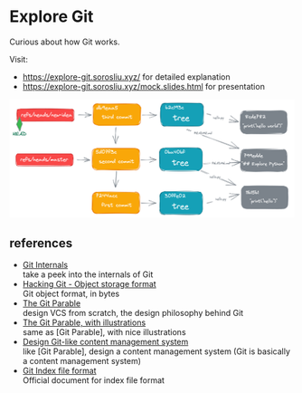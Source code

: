 # Explore Git

Curious about how Git works.

Visit:
- https://explore-git.sorosliu.xyz/ for detailed explanation
- https://explore-git.sorosliu.xyz/mock.slides.html for presentation

![git structure](readme-screenshot.png)

## references
- [Git Internals](https://git-scm.com/book/en/v2/Git-Internals-Plumbing-and-Porcelain)  
  take a peek into the internals of Git
- [Hacking Git - Object storage format](https://git-scm.com/docs/user-manual#object-details)  
  Git object format, in bytes
- [The Git Parable](https://tom.preston-werner.com/2009/05/19/the-git-parable.html)  
  design VCS from scratch, the design philosophy behind Git
- [The Git Parable, with illustrations](http://practical-neuroimaging.github.io/git_parable.html)  
  same as [Git Parable], with nice illustrations
- [Design Git-like content management system](https://matthew-brett.github.io/curious-git/curious_journey.html)  
  like [Git Parable], design a content management system (Git is basically a content management system)
- [Git Index file format](https://git-scm.com/docs/index-format/2.25.0)  
  Official document for index file format
